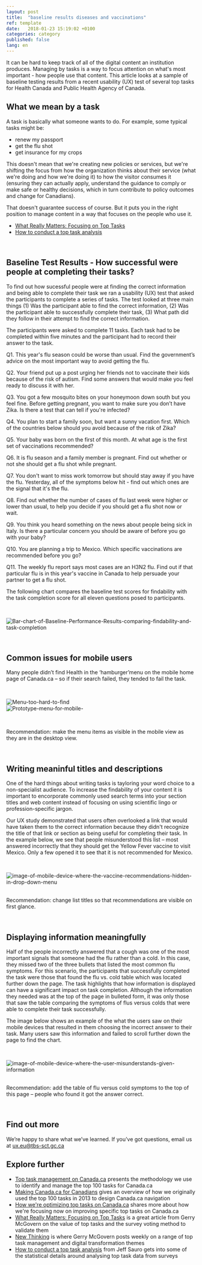 ```yaml
---
layout: post
title:  "baseline results diseases and vaccinations"
ref: template
date:   2018-01-23 15:19:02 +0100
categories: category
published: false
lang: en
---
```


It can be hard to keep track of all of the digital content an institution produces. Managing by tasks is a way to focus attention on what's most important - how people use that content. This article looks at a sample of baseline testing results from a recent usability (UX) test of several top tasks for Health Canada and Public Health Agency of Canada.


## What we mean by a task
 
A task is basically what someone wants to do. For example, some typical tasks might be: 

* renew my passport
* get the flu shot
* get insurance for my crops


This doesn't mean that we're creating new policies or services, but we're shifting the focus from how the organization thinks about their service (what we're doing and how we're doing it) to how the visitor consumes it (ensuring they can actually apply, understand the guidance to comply or make safe or healthy decisions, which in turn contribute to policy outcomes and change for Canadians).

That doesn't guarantee success of course. But it puts you in the right position to manage content in a way that focuses on the people who use it. 
 
* [What Really Matters: Focusing on Top Tasks](https://alistapart.com/article/what-really-matters-focusing-on-top-tasks)
* [How to conduct a top task analysis](https://measuringu.com/top-tasks/)
<p><br>
</p>


## Baseline Test Results - How successful were people at completing their tasks?

To find out how sucessful people were at finding the correct information and being able to complete their task we ran a usability (UX) test that asked the participants to complete a series of tasks. The test looked at three main things (1) Was the participant able to find the correct information, (2) Was the participant able to successfully complete their task, (3) What path did they follow in their attempt to find the correct information.

The participants were asked to complete 11 tasks. Each task had to be completed within five minutes and the participant had to record their answer to the task. 



Q1.
This year's flu season could be worse than usual. Find the government’s advice on the most important way to avoid getting the flu.

Q2.
Your friend put up a post urging her friends not to vaccinate their kids
because of the risk of autism. Find some answers that would make you feel ready
to discuss it with her. 

Q3. You got a few mosquito bites on your honeymoon down south but you feel fine. Before getting pregnant, you want to make sure you don’t have Zika. Is there a test that can tell if you're infected?

Q4. You plan to start a family soon, but want a sunny vacation first. Which of the countries below should you avoid because of the risk of Zika?

Q5. Your baby was born on the first of this month. At what age is the first set of vaccinations recommended?

Q6. It is flu season and a family member is pregnant. Find out whether or not she should get a flu shot while pregnant. 

Q7. You don't want to miss work tomorrow but should stay away if you have the flu. Yesterday, all of the symptoms below hit - find out which ones are the signal that it's the flu. 

Q8. Find out whether the number of cases of flu last week were higher or lower than usual, to help you decide if you should get a flu shot now or wait. 

Q9. You think you heard something on the news about people being sick in Italy. Is there a particular concern you should be aware of before you go with your baby?

Q10. You are planning a trip to Mexico. Which specific vaccinations are recommended before you go?

Q11. The weekly flu report says most cases are an H3N2 flu. Find out if that particular flu is in this year's vaccine in Canada to help persuade your partner to get a flu shot.

The following chart compares the baseline test scores for findability with the task completion score for all eleven questions posed to participants.


<p><br>
</p>
<div itemprop="text" class="" data="type-text">
      <div class="img-responsive center-block col-md-6">
          <span class=""><img src="../images/Baseline-Performance-Results-Health-and-Travel-Optimization.jpg" alt="Bar-chart-of-Baseline-Performance-Results-comparing-findability-and-task-completion">
 </span>
      </div>
  <p><br>
  </p>
 
 
## Common issues for mobile users

Many people didn’t find Health in the ‘hamburger’menu on the mobile home page of Canada.ca – so if their search failed, they tended to fail the task.


<p><br>
</p>
 
<div itemprop="text" class="" data="type-text">
      <div class="img-responsive left-block col-md-6">
          <span class=""><img src="../images/Discovery- Menu-too-hard-to-find-on-mobile 2.JPG" alt="Menu-too-hard-to-find" style="floating:left">
 </span>
      </div>

<div itemprop="text" class="" data="type-text">
      <div class="img-responsive right-block col-md-6">
          <span class=""><img src="../images/New-Menu-for-Mobile_iphonesespacegrey_portrait.png" alt="Prototype-menu-for-mobile-" style="floating:right">
 </span>
      </div>

<p><br>
 </p>
Recommendation: make the menu items as visible in the mobile view as they are in the desktop view. 
</p><br>
</p>


## Writing meaninful titles and descriptions

One of the hard things about writing tasks is tayloring your word choice to a non-specialist audience. To increase the findability of your content it is important to encorporate commonly used search terms into your section titles and web content instead of focusing on using scientific lingo or profession-specific jargon. 

Our UX study demonstrated that users often overlooked a link that would have taken them to the correct information because they didn't recognize the title of that link or section as being useful for completing their task. In the example below, we see that people misunderstood this list – most answered incorrectly that they should get the Yellow Fever vaccine to visit Mexico.  Only a few opened it to see that it is not recommended for Mexico.


<p><br>
 <div itemprop="text" class="" data="type-text">
      <div class="img-responsive center-block col-md-6">
          <span class=""><img src="../images/Use-Vaccine-recommendations-hidden 2.JPG" alt="image-of-mobile-device-where-the-vaccine-recommendations-hidden-in-drop-down-menu">
 </span>
      </div>
</p>
<p><br>
Recommendation: change list titles so that recommendations are visible on first glance. 
<p><br>
 </p>

 
## Displaying information meaningfully 

Half of the people incorrectly answered that a cough was one of the most important signals that someone had the flu rather than a cold. In this case, they missed two of the three bullets that listed the most common flu symptoms. For this scenario, the participants that successfully completed the task were those that found the flu vs. cold table which was located further down the page. The task highlights that how information is displayed can have a significant impact on task completion. Although the information they needed was at the top of the page in bulleted form, it was only those that saw the table comparing the symptoms of flus versus colds that were able to complete their task successfully.

The image below shows an example of the what the users saw on their mobile devices that resulted in them choosing the incorrect answer to their task. Many users saw this information and failed to scroll further down the page to find the chart.


<p><br>
 <div itemprop="text" class="" data="type-text">
      <div class="img-responsive center-block col-md-6">
          <span class=""><img src="../images/Understand.jpg" alt="image-of-mobile-device-where-the-user-misunderstands-given-information">
 </span>
      </div>
</p>
<p><br>
Recommendation: add the table of flu versus cold symptoms to the top of this page – people who found it got the answer correct. 
<p><br>
</p>

## Find out more

We’re happy to share what we’ve learned. If you’ve got questions, email us at ux.eu@tbs-sct.gc.ca

## Explore further

* [Top task management on Canada.ca]() presents the methodology we use to identify and manage the top 100 tasks for Canada.ca
* [Making Canada.ca for Canadians]() gives an overview of how we originally used the top 100 tasks in 2013 to design Canada.ca navigation
* [How we're optimizing top tasks on Canada.ca](https://canada-ca.github.io/category/2017/08/21/optimization-overview.html) shares more about how we're focusing now on improving specific top tasks on Canada.ca
* [What Really Matters: Focusing on Top Tasks](https://alistapart.com/article/what-really-matters-focusing-on-top-tasks) is a great article from Gerry McGovern on the value of top tasks and the survey voting method to validate them
* [New Thinking](http://gerrymcgovern.com/new-thinking/) is where Gerry McGovern posts weekly on a range of top task management and digital transformation themes 
* [How to conduct a top task analysis](https://measuringu.com/top-tasks/) from Jeff Sauro gets into some of the statistical details around analysing top task data from surveys

